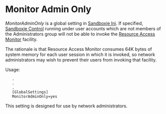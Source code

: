 # Monitor Admin Only

_MonitorAdminOnly_ is a global setting in [Sandboxie Ini](SandboxieIni). If specified, [Sandboxie Control](SandboxieControl) running under user accounts which are not members of the Administrators group will not be able to invoke the [Resource Access Monitor](ResourceAccessMonitor) facility.

The rationale is that Resource Access Monitor consumes 64K bytes of system memory for each user session in which it is invoked, so network administrators may wish to prevent their users from invoking that facility.

Usage:

```
   .
   .
   .
   [GlobalSettings]
   MonitorAdminOnly=yes
```

This setting is designed for use by network administrators.

